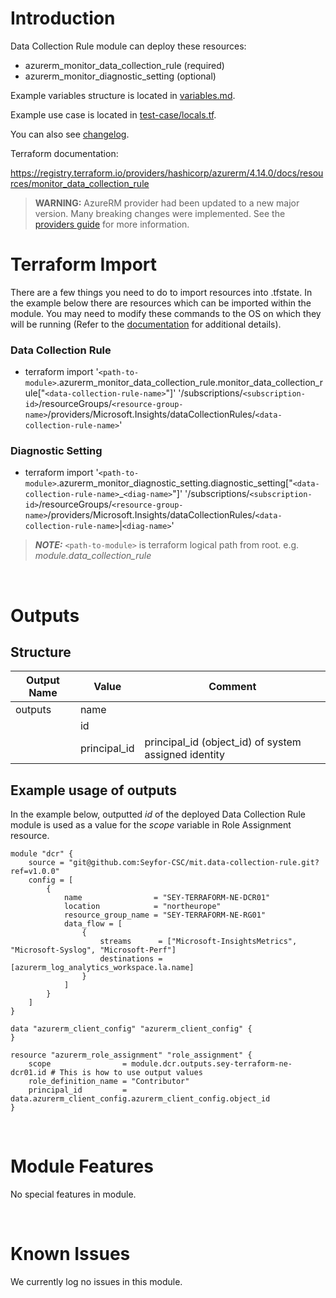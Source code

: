 # Introduction
Data Collection Rule module can deploy these resources:
* azurerm_monitor_data_collection_rule (required)
* azurerm_monitor_diagnostic_setting (optional)

Example variables structure is located in [variables.md](variables.md).

Example use case is located in [test-case/locals.tf](test-case/locals.tf).

You can also see [changelog](CHANGELOG.md).

Terraform documentation:

https://registry.terraform.io/providers/hashicorp/azurerm/4.14.0/docs/resources/monitor_data_collection_rule

> **WARNING:** AzureRM provider had been updated to a new major version. Many breaking changes were implemented. See the [providers guide](https://registry.terraform.io/providers/hashicorp/azurerm/latest/docs/guides/4.0-upgrade-guide) for more information.
&nbsp;

# Terraform Import
There are a few things you need to do to import resources into .tfstate. In the example below there are resources which can be imported within the module. You may need to modify these commands to the OS on which they will be running (Refer to the [documentation](https://developer.hashicorp.com/terraform/cli/commands/import#example-import-into-resource-configured-with-for_each) for additional details).
### Data Collection Rule
* terraform import '`<path-to-module>`.azurerm_monitor_data_collection_rule.monitor_data_collection_rule["`<data-collection-rule-name>`"]' '/subscriptions/`<subscription-id>`/resourceGroups/`<resource-group-name>`/providers/Microsoft.Insights/dataCollectionRules/`<data-collection-rule-name>`'
### Diagnostic Setting
* terraform import '`<path-to-module>`.azurerm_monitor_diagnostic_setting.diagnostic_setting["`<data-collection-rule-name>`_`<diag-name>`"]' '/subscriptions/`<subscription-id>`/resourceGroups/`<resource-group-name>`/providers/Microsoft.Insights/dataCollectionRules/`<data-collection-rule-name>`|`<diag-name>`'

 > **_NOTE:_** `<path-to-module>` is terraform logical path from root. e.g. _module.data\_collection\_rule_

&nbsp;

# Outputs
## Structure

| Output Name | Value        | Comment                                              |
| ----------- | ------------ | ---------------------------------------------------- |
| outputs     | name         |                                                      |
|             | id           |                                                      |
|             | principal_id | principal_id (object_id) of system assigned identity |


## Example usage of outputs
In the example below, outputted _id_ of the deployed Data Collection Rule module is used as a value for the _scope_ variable in Role Assignment resource.
```
module "dcr" {
    source = "git@github.com:Seyfor-CSC/mit.data-collection-rule.git?ref=v1.0.0"
    config = [
        {
            name                = "SEY-TERRAFORM-NE-DCR01"
            location            = "northeurope"
            resource_group_name = "SEY-TERRAFORM-NE-RG01"
            data_flow = [
                {
                    streams      = ["Microsoft-InsightsMetrics", "Microsoft-Syslog", "Microsoft-Perf"]
                    destinations = [azurerm_log_analytics_workspace.la.name]
                }
            ]
        }
    ]
}

data "azurerm_client_config" "azurerm_client_config" {
}

resource "azurerm_role_assignment" "role_assignment" {
    scope                = module.dcr.outputs.sey-terraform-ne-dcr01.id # This is how to use output values
    role_definition_name = "Contributor"
    principal_id         = data.azurerm_client_config.azurerm_client_config.object_id
}
```

&nbsp;

# Module Features
No special features in module.

&nbsp;

# Known Issues
We currently log no issues in this module.
